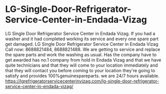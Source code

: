 # LG-Single-Door-Refrigerator-Service-Center-in-Endada-Vizag
LG Single Door Refrigerator Service Center in Endada Vizag. If you had a washer and it had completed working its service and every one spare part get damaged. LG Single Door Refrigerator Service Center in Endada Vizag Call now: 8688821484, 8688821488. We are getting to service and replace the spare parts and work the washing as usual. Has the company have to get awarded has no.1 company from hold in Endada Vizag and that we have quite technicians and that they will come to your location immediately and that they will contact you before coming to your location they're going to satisfy and provides 100%genuinespareparts. we are 24/7 hours available.  https://lgrefrigeratorservicecenterinvizag.com/lg-single-door-refrigerator-service-center-in-endada-vizag/
